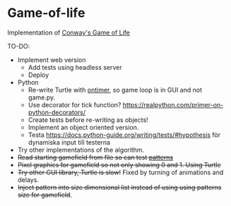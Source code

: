 # Game-of-life
Implementation of [Conway's Game of Life](https://en.wikipedia.org/wiki/Conway's_Game_of_Life)

TO-DO:
* Implement web version
    - Add tests using headless server
    - Deploy
* Python
    - Re-write Turtle with [ontimer](https://docs.python.org/3.6/library/turtle.html#turtle.ontimer), so game loop is in GUI and not game.py.
    - Use decorator for tick function? https://realpython.com/primer-on-python-decorators/
    - Create tests before re-writing as objects!
    - Implement an object oriented version.
    - Testa https://docs.python-guide.org/writing/tests/#hypothesis för dynamiska input till testerna
* Try other implementations of the algorithm.
* <s>Read starting gamefield from file so can test [patterns](https://en.wikipedia.org/wiki/Conway's_Game_of_Life#Examples_of_patterns)</s>
* <s>Pixel graphics for gamefield so not only showing 0 and 1. Using Turtle</s>
* <s>Try other GUI library, Turtle is slow!</s> Fixed by turning of animations and delays.
* <s>Inject pattern into size dimensional list instead of using using patterns size for gamefield</s>.
